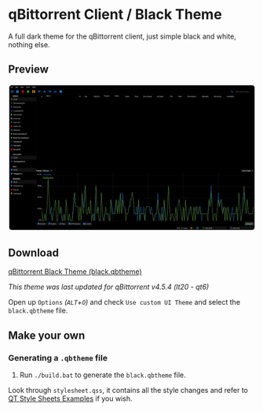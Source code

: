# qBittorrent Client / Black Theme

A full dark theme for the qBittorrent client, just simple black and white, nothing else.

## Preview

![qBittorrent Black Theme Preview](./preview/client.png "qBittorrent Black Theme Preview")

## Download

<a href="./black.qbtheme" download>qBittorrent Black Theme (black.qbtheme)</a>

_This theme was last updated for qBittorrent v4.5.4 (lt20 - qt6)_

Open up `Options` _(`ALT`+`O`)_ and check `Use custom UI Theme` and select the `black.qbtheme` file.

## Make your own

### Generating a `.qbtheme` file

1. Run `./build.bat` to generate the `black.qbtheme` file.

Look through `stylesheet.qss`, it contains all the style changes and refer to [QT Style Sheets Examples](https://doc.qt.io/qt-6/stylesheet-examples.html) if you wish.
